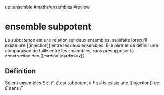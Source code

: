 up::ensemble
#maths/ensembles #review 
# ensemble subpotent
La _subpotence_ est une relation sur deux ensembles, satisfaite lorsqu'il existe une [[injection]] entre les deux ensembles.
Elle permet de définir une comparaison de taille entre les ensembles, sans présupposer la construction des [[cardinal|cardinaux]].

## Définition
Soient ensembles $E$ et $F$.
$E$ est subpotent à $F$ ssi is existe une [[injection]] de $E$ dans $F$.

